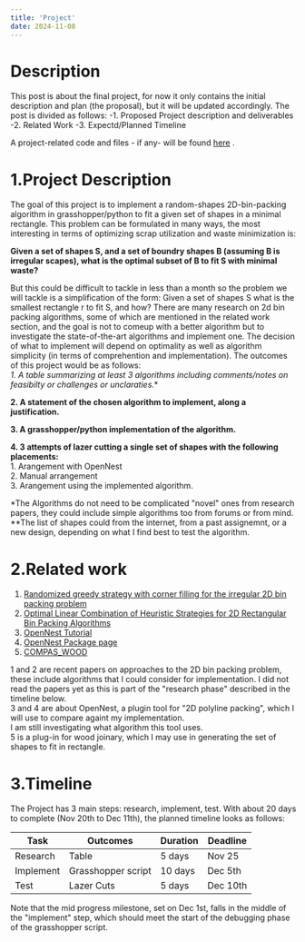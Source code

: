 ```yaml
---
title: 'Project'
date: 2024-11-08
---
```


# Description

This post is about the final project, for now it only contains the initial description and plan (the proposal), but it will be updated accordingly. 
The post is divided as follows: 
-1. Proposed Project description and deliverables
-2. Related Work
-3. Expectd/Planned Timeline

A project-related code and files - if any-  will be found [here](https://github.com/RazanAl/CSCI-7000-Computational-Fabrication/tree/main/code/Project) .   

# 1.Project Description
The goal of this project is to implement a random-shapes 2D-bin-packing algorithm in grasshopper/python to fit a given set of shapes in a minimal rectangle. 
This problem can be formulated in many ways, the most interesting in terms of optimizing scrap utilization and waste minimization is: 

**Given a set of shapes S, and a set of boundry shapes B (assuming B is irregular scapes), what is the optimal subset of B to fit S with minimal waste?**

But this could be difficult to tackle in less than a month so the problem we will tackle is a simplification of the form: 
Given a set of shapes S what is the smallest rectangle r to fit S, and how?
There are many research on 2d bin packing algorithms, some of which are mentioned in the related work section, and the goal is not to comeup with a better algorithm but to investigate the state-of-the-art algorithms and implement one. 
The decision of what to implement will depend on optimality as well as algorithm simplicity (in terms of comprehention and implementation).
The outcomes of this project would be as follows:   
 **1. A table summarizing at least 3 algorithms* including comments/notes on feasibilty or challenges or unclaraties.**  

 **2. A statement of the chosen algorithm to implement, along a justification.**   

 **3. A grasshopper/python implementation of the algorithm.**  

 **4. 3 attempts of lazer cutting a single set of shapes with the following placements:**    
     1. Arangement with OpenNest  
     2. Manual arrangement  
     3. Arangement using the implemented algorithm. 

*The Algorithms do not need to be complicated "novel" ones from research papers, they could include simple algorithms too from forums or from mind.   
**The list of shapes could from the internet, from a past assignemnt, or a new design, depending on what I find best to test the algorithm.  

# 2.Related work 
 1. [Randomized greedy strategy with corner filling for the irregular 2D bin packing problem](http://old.math.nsc.ru/AP/benchmarks/Irregular%20bin%20packing/Randomized_greedy_strategy_with_corner_filling_for_the_irregular_2D_bin_packing_problem.pdf)  
 2. [Optimal Linear Combination of Heuristic Strategies for 2D Rectangular Bin Packing Algorithms](https://ieeexplore.ieee.org/abstract/document/10709249?casa_token=RQdGzlyBirUAAAAA:cbHOn09LQPoCt5eAOa8MIeUhFetetkPgFKFYh97FtJFjJnjC5mdXwhw55CKCZPGe2bzB6_tw)  
 3. [OpenNest Tutorial](https://parametrichouse.com/bin-packing-nesting/)  
 4. [OpenNest Package page](https://www.food4rhino.com/en/app/opennest)  
 5. [COMPAS_WOOD](https://www.food4rhino.com/en/app/compaswood)   

1 and 2 are recent papers on approaches to the 2D bin packing problem, these include algorithms that I could consider for implementation. I did not read the papers yet as this is part of the "research phase" described in the timeline below.   
3 and 4 are about OpenNest, a plugin tool for "2D polyline packing", which I will use to compare againt my implementation.   
I am still investigating what algorithm this tool uses.   
5 is a plug-in for wood joinary, which I may use in generating the set of shapes to fit in rectangle.  

# 3.Timeline
The Project has 3 main steps: research, implement, test. With about 20 days to complete (Nov 20th to Dec 11th), the planned timeline looks as follows:

|Task | Outcomes |Duration| Deadline|
|------|----------|--------|---------|
|Research | Table | 5 days| Nov 25|
|Implement | Grasshopper script | 10 days| Dec 5th|
|Test | Lazer Cuts | 5 days| Dec 10th|

Note that the mid progress milestone, set on Dec 1st, falls in the middle of the "implement" step, which should meet the start of the debugging phase of the grasshopper script.

